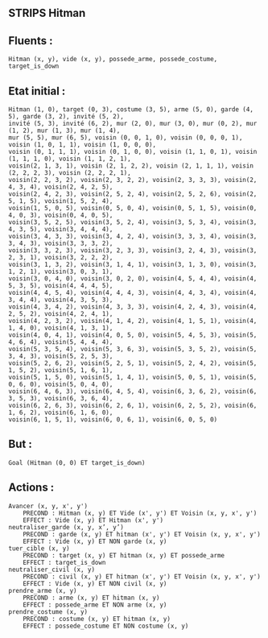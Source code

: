 ## STRIPS Hitman

## Fluents :
	Hitman (x, y), vide (x, y), possede_arme, possede_costume, target_is_down

## Etat initial :
	Hitman (1, 0), target (0, 3), costume (3, 5), arme (5, 0), garde (4, 5), garde (3, 2), invité (5, 2),
	invité (5, 3), invité (6, 2), mur (2, 0), mur (3, 0), mur (0, 2), mur (1, 2), mur (1, 3), mur (1, 4),
	mur (5, 5), mur (6, 5), voisin (0, 0, 1, 0), voisin (0, 0, 0, 1), voisin (1, 0, 1, 1), voisin (1, 0, 0, 0),
	voisin (0, 1, 1, 1), voisin (0, 1, 0, 0), voisin (1, 1, 0, 1), voisin (1, 1, 1, 0), voisin (1, 1, 2, 1),
	voisin(2, 1, 3, 1), voisin (2, 1, 2, 2), voisin (2, 1, 1, 1), voisin (2, 2, 2, 3), voisin (2, 2, 2, 1),
	voisin(2, 2, 3, 2), voisin(2, 3, 2, 2), voisin(2, 3, 3, 3), voisin(2, 4, 3, 4), voisin(2, 4, 2, 5),
	voisin(2, 4, 2, 3), voisin(2, 5, 2, 4), voisin(2, 5, 2, 6), voisin(2, 5, 1, 5), voisin(1, 5, 2, 4), 	
	voisin(1, 5, 0, 5), voisin(0, 5, 0, 4), voisin(0, 5, 1, 5), voisin(0, 4, 0, 3), voisin(0, 4, 0, 5),  
	voisin(3, 5, 2, 5), voisin(3, 5, 2, 4), voisin(3, 5, 3, 4), voisin(3, 4, 3, 5), voisin(3, 4, 4, 4),
	voisin(3, 4, 3, 3), voisin(3, 4, 2, 4), voisin(3, 3, 3, 4), voisin(3, 3, 4, 3), voisin(3, 3, 3, 2),
	voisin(3, 3, 2, 3), voisin(3, 2, 3, 3), voisin(3, 2, 4, 3), voisin(3, 2, 3, 1), voisin(3, 2, 2, 2),
	voisin(3, 1, 3, 2), voisin(3, 1, 4, 1), voisin(3, 1, 3, 0), voisin(3, 1, 2, 1), voisin(3, 0, 3, 1),
	voisin(3, 0, 4, 0), voisin(3, 0, 2, 0), voisin(4, 5, 4, 4), voisin(4, 5, 3, 5), voisin(4, 4, 4, 5),
	voisin(4, 4, 5, 4), voisin(4, 4, 4, 3), voisin(4, 4, 3, 4), voisin(4, 3, 4, 4), voisin(4, 3, 5, 3),
	voisin(4, 3, 4, 2), voisin(4, 3, 3, 3), voisin(4, 2, 4, 3), voisin(4, 2, 5, 2), voisin(4, 2, 4, 1),
	voisin(4, 2, 3, 2), voisin(4, 1, 4, 2), voisin(4, 1, 5, 1), voisin(4, 1, 4, 0), voisin(4, 1, 3, 1),
	voisin(4, 0, 4, 1), voisin(4, 0, 5, 0), voisin(5, 4, 5, 3), voisin(5, 4, 6, 4), voisin(5, 4, 4, 4),
	voisin(5, 3, 5, 4), voisin(5, 3, 6, 3), voisin(5, 3, 5, 2), voisin(5, 3, 4, 3), voisin(5, 2, 5, 3),
	voisin(5, 2, 6, 2), voisin(5, 2, 5, 1), voisin(5, 2, 4, 2), voisin(5, 1, 5, 2), voisin(5, 1, 6, 1),
	voisin(5, 1, 5, 0), voisin(5, 1, 4, 1), voisin(5, 0, 5, 1), voisin(5, 0, 6, 0), voisin(5, 0, 4, 0),
	voisin(6, 4, 6, 3), voisin(6, 4, 5, 4), voisin(6, 3, 6, 2), voisin(6, 3, 5, 3), voisin(6, 3, 6, 4),
	voisin(6, 2, 6, 3), voisin(6, 2, 6, 1), voisin(6, 2, 5, 2), voisin(6, 1, 6, 2), voisin(6, 1, 6, 0),
	voisin(6, 1, 5, 1), voisin(6, 0, 6, 1), voisin(6, 0, 5, 0)        

## But :
	Goal (Hitman (0, 0) ET target_is_down) 

## Actions :
	Avancer (x, y, x', y')
		PRECOND : Hitman (x, y) ET Vide (x', y') ET Voisin (x, y, x', y')
		EFFECT : Vide (x, y) ET Hitman (x', y')
	neutraliser_garde (x, y, x’, y’)
		PRECOND : garde (x, y) ET hitman (x', y') ET Voisin (x, y, x', y')
		EFFECT : Vide (x, y) ET NON garde (x, y)
	tuer_cible (x, y)
		PRECOND : target (x, y) ET hitman (x, y) ET possede_arme
		EFFECT : target_is_down
	neutraliser_civil (x, y)
		PRECOND : civil (x, y) ET hitman (x', y') ET Voisin (x, y, x', y')
		EFFECT : Vide (x, y) ET NON civil (x, y)
	prendre_arme (x, y)	
		PRECOND : arme (x, y) ET hitman (x, y)
		EFFECT : possede_arme ET NON arme (x, y)
	prendre_costume (x, y)
		PRECOND : costume (x, y) ET hitman (x, y)
		EFFECT : possede_costume ET NON costume (x, y)

